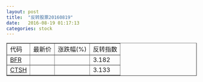 ```yaml
---
layout: post
title:  "反转股票20160819"
date:   2016-08-19 01:17:13
categories: stock
---
```


<script type="text/javascript">
var stockList = []
stockList.push('gb_bfr');
stockList.push('gb_ctsh');
</script>

<table border="1">
 <tr>
 <td>代码</td>
  <td>最新价</td>
  <td>涨跌幅(%)</td>
 <td>反转指数</td>
</tr>
  <tr id="bfr"><td><a href="http://stock.finance.sina.com.cn/usstock/quotes/BFR.html" target="_blank">BFR</a></td><td></td><td></td><td>3.182</td></tr>
  <tr id="ctsh"><td><a href="http://stock.finance.sina.com.cn/usstock/quotes/CTSH.html" target="_blank">CTSH</a></td><td></td><td></td><td>3.133</td></tr>
</table>
